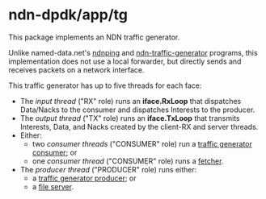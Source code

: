 # ndn-dpdk/app/tg

This package implements an NDN traffic generator.

Unlike named-data.net's [ndnping](https://github.com/named-data/ndn-tools/tree/ndn-tools-0.7.1/tools/ping) and [ndn-traffic-generator](https://github.com/named-data/ndn-traffic-generator) programs, this implementation does not use a local forwarder, but directly sends and receives packets on a network interface.

This traffic generator has up to five threads for each face:

* The *input thread* ("RX" role) runs an **iface.RxLoop** that dispatches Data/Nacks to the consumer and dispatches Interests to the producer.
* The *output thread* ("TX" role) runs an **iface.TxLoop** that transmits Interests, Data, and Nacks created by the client-RX and server threads.
* Either:
  * two *consumer threads* ("CONSUMER" role) run a [traffic generator consumer](../tgconsumer); or
  * one *consumer thread* ("CONSUMER" role) runs a [fetcher](../fetch).
* The *producer thread* ("PRODUCER" role) runs either:
  * a [traffic generator producer](../tgproducer); or
  * a [file server](../fileserver).
